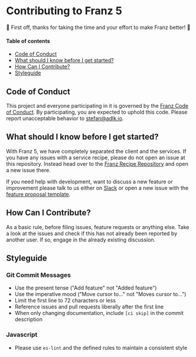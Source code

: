 # Contributing to Franz 5

:tada: First off, thanks for taking the time and your effort to make Franz better! :tada:

#### Table of contents
<!-- TOC depthFrom:2 depthTo:2 withLinks:1 updateOnSave:1 orderedList:0 -->

- [Code of Conduct](#code-of-conduct)
- [What should I know before I get started?](#what-should-i-know-before-i-get-started)
- [How Can I Contribute?](#how-can-i-contribute)
- [Styleguide](#styleguide)

<!-- /TOC -->

## Code of Conduct

This project and everyone participating in it is governed by the [Franz Code of Conduct](CODE_OF_CONDUCT.md). By participating, you are expected to uphold this code. Please report unacceptable behavior to [stefan@adlk.io](mailto:stefan@adlk.io).

## What should I know before I get started?
With Franz 5, we have completely separated the client and the services. If you have any issues with a service recipe, please do not open an issue at this repository. Instead head over to the [Franz Recipe Repository](https://github.com/meetfranz/plugins) and open a new issue there.

If you need help with development, want to discuss a new feature or improvement please talk to us either on [Slack](http://slack.franz.im) or open a new issue with the [feature proposal template](.github/FEATURE_PROPOSAL_TEMPLATE.md).

## How Can I Contribute?
As a basic rule, before filing issues, feature requests or anything else. Take a look at the issues and check if this has not already been reported by another user. If so, engage in the already existing discussion.

## Styleguide
### Git Commit Messages
* Use the present tense ("Add feature" not "Added feature")
* Use the imperative mood ("Move cursor to..." not "Moves cursor to...")
* Limit the first line to 72 characters or less
* Reference issues and pull requests liberally after the first line
* When only changing documentation, include `[ci skip]` in the commit description

### Javascript
* Please use `es-lint` and the defined rules to maintain a consistent style  

